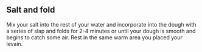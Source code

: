 ## Salt and fold

Mix your salt into the rest of your water and incorporate into the dough with a series of slap and folds for 2-4 minutes or until your dough is smooth and begins to catch some air. Rest in the same warm area you placed your levain.
